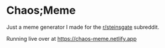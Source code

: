 # Chaos;Meme
Just a meme generator I made for the [r/steinsgate](https://www.reddit.com/r/steinsgate/) subreddit.

Running live over at https://chaos-meme.netlify.app
